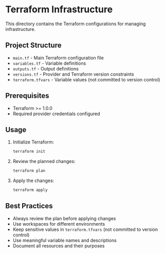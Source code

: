 # Terraform Infrastructure

This directory contains the Terraform configurations for managing infrastructure.

## Project Structure

- `main.tf` - Main Terraform configuration file
- `variables.tf` - Variable definitions
- `outputs.tf` - Output definitions
- `versions.tf` - Provider and Terraform version constraints
- `terraform.tfvars` - Variable values (not committed to version control)

## Prerequisites

- Terraform >= 1.0.0
- Required provider credentials configured

## Usage

1. Initialize Terraform:
   ```bash
   terraform init
   ```

2. Review the planned changes:
   ```bash
   terraform plan
   ```

3. Apply the changes:
   ```bash
   terraform apply
   ```

## Best Practices

- Always review the plan before applying changes
- Use workspaces for different environments
- Keep sensitive values in `terraform.tfvars` (not committed to version control)
- Use meaningful variable names and descriptions
- Document all resources and their purposes 